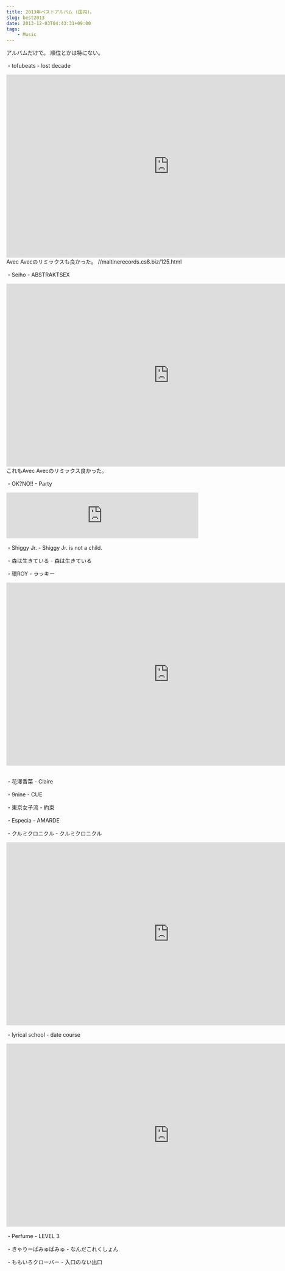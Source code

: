 ```yaml
---
title: 2013年ベストアルバム (国内)。
slug: best2013
date: 2013-12-03T04:43:31+09:00
tags:
    - Music
---
```

アルバムだけで。
順位とかは特にない。
<!--more-->

・tofubeats - lost decade
<div class="youtube"><iframe width="854" height="480" src="https://www.youtube.com/embed/bQWxxdGsSSk" frameborder="0" allowfullscreen></iframe></div>
Avec Avecのリミックスも良かった。
//maltinerecords.cs8.biz/125.html

・Seiho - ABSTRAKTSEX
<div class="youtube"><iframe width="854" height="480" src="https://www.youtube.com/embed/1Ztd_nPJnB4" frameborder="0" allowfullscreen></iframe></iframe></div>
これもAvec Avecのリミックス良かった。

・OK?NO!! - Party
<iframe style="border: 0; width: 100%; height: 120px;" src="https://bandcamp.com/EmbeddedPlayer/album=3267102056/size=large/bgcol=ffffff/linkcol=0687f5/tracklist=false/artwork=small/transparent=true/" seamless><a href="//ok-no.bandcamp.com/album/party">Party!!! by OK?NO!!</a></iframe>

・Shiggy Jr. - Shiggy Jr. is not a child.

・森は生きている - 森は生きている

・環ROY - ラッキー
<div class="youtube"><iframe width="854" height="480" src="https://www.youtube.com/embed/2zkBDKSEAHM" frameborder="0" allowfullscreen></iframe></div> 

・花澤香菜 - Claire

・9nine - CUE

・東京女子流 - 約束

・Especia - AMARDE

・クルミクロニクル - クルミクロニクル
<div class="youtube"><iframe width="854" height="480" src="https://www.youtube.com/embed/UUVMkCUXKYI" frameborder="0" allowfullscreen></iframe></div>

・lyrical school - date course
<div class="youtube"><iframe width="854" height="480" src="https://www.youtube.com/embed/Z7ukmG_1FSg" frameborder="0" allowfullscreen></iframe></div>

・Perfume - LEVEL 3

・きゃりーぱみゅぱみゅ - なんだこれくしょん

・ももいろクローバー - 入口のない出口
